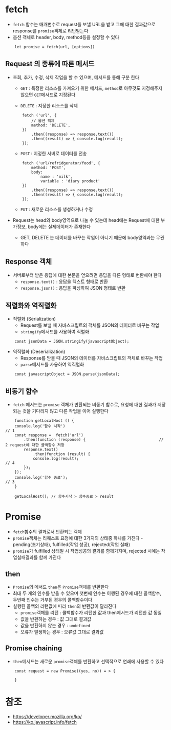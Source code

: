 # fetch

* `fetch` 함수는 매개변수로 request를 보낼 URL을 받고 그에 대한 결과값으로 response를 `promise`객체로 리턴받는다
* 옵션 객체로 header, body, method등을 설정할 수 있다

```JS
    let promise = fetch(url, [options])
```

## Request 의 종류에 따른 메서드

* 조회, 추가, 수정, 삭제 작업을 할 수 있으며, 메서드를 통해 구분 한다

    * `GET` : 특정한 리소스를 가져오기 위한 메서드, `method`로 아무것도 지정해주지 않으면 `GET`메서드로 지정된다

    * `DELETE` : 지정한 리소스를 삭제

    ```JS
        fetch ('url', {
            // 옵션 객체
            method: 'DELETE',
        })
            .then((response) => response.text())          
            .then((result) => { console.log(result); 
        });
    ```

    * `POST` : 지정한 서버로 데이터를 전송

    ```JS
        fetch ('url/refridgerator/food', {
            method: 'POST',
            body: 
                name : 'milk',
                variable : 'diary product'
        })
            .then((response) => response.text())          
            .then((result) => { console.log(result); 
        });

    ```

    * `PUT` : 새로운 리소스를 생성하거나 수정

* Request는 head와 body영역으로 나눌 수 있는데 head에는 Request에 대한 부가정보, body에는 실제데이터가 존재한다
    * GET, DELETE 는 데이터를 바꾸는 작업이 아니기 때문에 body영역과는 무관하다

## Response 객체

* 서버로부터 받은 응답에 대한 본문을 얻으려면 응답을 다른 형태로 변환해야 한다
    * `response.text()` : 응답을 텍스트 형태로 반환
    * `response.json()` : 응답을 파싱하여 JSON 형태로 반환

## 직렬화와 역직렬화

* 직렬화 (Serialization)
    * Request를 보낼 때 자바스크립트의 객체를 JSON의 데이터로 바꾸는 작업
    * `stringify`메서드를 사용하여 직렬화

```JS
    const jsonData = JSON.stringify(javascriptObject);
```

* 역직렬화 (Deserialization)
    * Response를 받을 때 JSON의 데이터를 자바스크립트의 객체로 바꾸는 작업
    * `parse`메서드를 사용하여 역직렬화

```JS
    const javascriptObject = JSON.parse(jsonData);
```

## 비동기 함수

* `fetch` 메서드는 `promise` 객체가 반환되는 비동기 함수로, 요청에 대한 결과가 저장되는 것을 기다리지 않고 다른 작업을  이어 실행한다

```JS
    function getLocalHost () {
    console.log('함수 시작')                                            // 1
    const response =  fetch('url')                                  
        .then(function (response) {                                // 2 request에 대한 콜백함수 저장
        response.text()
            .then(function (result) {
            console.log(result);                                        // 4
        });
    }); 
    console.log('함수 종료');                                           // 3
    }

    getLocalHost(); // 함수시작 > 함수종료 > result
```
# Promise

* `fetch`함수의 결과로서 반환되는 객체
* `promise`객체는 리퀘스트 요청에 대한 3가지의 상태중 하나를 가진다 - pending(초기상태), fulfilled(작업 성공), rejected(작업 실패)
* `promise`가 fulfilled 상태일 시 작업성공의 결과를 함께가지며, rejected 시에는 작업실패결과를 함께 가진다

## then

* `Promise`의 메서드 `then`은 `Promise`객체를 반환한다
* 최대 두 개의 인수를 받을 수 있으며 첫번째 인수는 이행된 경우에 대한 콜백함수, 두번째 인수는 거부된 경우의 콜백함수이다
* 실행된 콜백의 리턴값에 따라 `then`의 반환값이 달라진다
    * `promise`객체를 리턴 : 콜백함수가 리턴한 값과 then메서드가 리턴한 값 동일
    * 값을 반환하는 경우 : 값 그대로 결과값
    * 값을 반환하지 않는 경우 : `undefined`
    * 오류가 발생하는 경우 : 오류값 그대로 결과값

## Promise chaining

* `then`메서드는 새로운 `promise`객체를 반환하고 선택적으로 연쇄에 사용할 수 있다

```JS
    const request = new Promise((yes, no)) = > {

    }
```

# 참조

* https://developer.mozilla.org/ko/
* https://ko.javascript.info/fetch